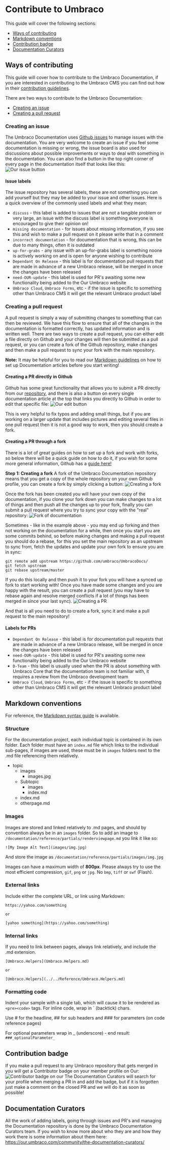 # Contribute to Umbraco

This guide will cover the following sections:
 - [Ways of contributing](#ways-of-contributing)
 - [Markdown conventions](#markdown-conventions)
 - [Contribution badge](#contribution-badge)
 - [Documentation Curators](#documentation-curators)

 ## Ways of contributing
This guide will cover how to contribute to the Umbraco Documentation, if you are interested in contributing to the Umbraco CMS you can find out how in their [contribution guidelines](https://github.com/umbraco/Umbraco-CMS/blob/dev-v7/.github/CONTRIBUTING.md).

There are two ways to contribute to the Umbraco Documentation:
- [Creating an issue](#creating-an-issue)
- [Creating a pull request](#creating-a-pull-request)

### Creating an issue
The Umbraco Documentation uses [Github issues]((https://github.com/umbraco/UmbracoDocs/issues)) to manage issues with the documentation.
You are very welcome to create an issue if you feel some documentation is missing or wrong, the issue board is also used for discussions about possible improvements or ways to deal with something in the documentation. You can also find a button in the top right corner of every page in the documentation itself that looks like this:
![Our issue button](images/report-issue.png)

#### Issue labels
The issue repository has several labels, these are not something you can add yourself but they may be added to your issue and other issues. Here is a quick overview of the commonly used labels and what they mean:

- `discuss` - this label is added to issues that are not a tangible problem or very large, an issue with the discuss label is something everyone is encouraged to give their opinion on!
- `missing documentation` - for issues about missing information, if you see this and wish to make a pull request on it please write that in a comment
- `incorrect documentation` - for documentation that is wrong, this can be due to many things, often it is outdated
- `up-for-grabs` - any issue with an up-for-grabs label is something noone is actively working on and is open for anyone wishing to contribute
- `Dependant On Release` - this label is for documentation pull requests that are made in advance of a new Umbraco release, will be merged in once the changes have been released
- `need-OUR-update` - this label is used for PR's awaiting some new functionality being added to the Our Umbraco website
- `Umbraco Cloud`, `Umbraco Forms`, etc - if the issue is specific to something other than Umbraco CMS it will get the relevant Umbraco product label

### Creating a pull request
A pull request is simply a way of submitting changes to something that can then be reviewed. We have this flow to ensure that all of the changes in the documentation is formatted correctly, has updated information and is written well. There are two ways to create a pull request, you can either edit a file directly on Github and your changes will then be submitted as a pull request, or you can create a fork of the Github repository, make changes and then make a pull request to sync your fork with the main repository.

**Note:** It may be helpful for you to read our [Markdown guidelines](#markdown-conventions) on how to set up Documentation articles before you start writing!

#### Creating a PR directly in Github
Github has some great functionality that allows you to submit a PR directly from our [repository](https://github.com/umbraco/UmbracoDocs/), and there is also a button on every single documentation article at the top that links you directly to Github in order to edit that specific file:
![Our edit button](images/edit-this-page.png)

This is very helpful to fix typos and adding small things, but if you are working on a larger update that includes pictures and editing several files in one pull request then it is not a good way to work, then you should create a fork.

#### Creating a PR through a fork
There is a lot of great guides on how to set up a fork and work with forks, so below there will be a quick guide on how to do it, if you wish for some more general information, Github has a [guide here!](https://help.github.com/articles/fork-a-repo/)

**Step 1: Creating a fork**
A fork of the Umbraco Documentation repository means that you get a copy of the whole repository on your own Github profile, you can create a fork by simply clicking a button:
![Creating a fork](images/fork-repository.png)

Once the fork has been created you will have your own copy of the documentation, if you clone your fork down you can make changes to a lot of things and then push all the changes up to your fork, finally you can submit a pull request where you try to sync your copy with the "real" repository:
![Fork of documentation](images/example-of-fork.png)

Sometimes - like in the example above - you may end up forking and then not working on the documentation for a while, then once you start you are some commits behind, so before making changes and making a pull request you should do a rebase, for this you set the main repository as an upstream to sync from, fetch the updates and update your own fork to ensure you are in sync:

```
git remote add upstream https://github.com/umbraco/UmbracoDocs/
git fetch upstream
git rebase upstream/master
```
If you do this locally and then push it to your fork you will have a synced up fork to start working with! Once you have made some changes and you are happy with the result, you can create a pull request (you may have to rebase again and resolve merged conflicts if a lot of things has been merged in since your last sync).
![Creating a PR](images/pull-request.png)

And that is all you need to do to create a fork, sync it and make a pull request to the main repository! 


#### Labels for PRs
- `Dependant On Release` - this label is for documentation pull requests that are made in advance of a new Umbraco release, will be merged in once the changes have been released
- `need-OUR-update` - this label is used for PR's awaiting some new functionality being added to the Our Umbraco website
- `D-Team` - this label is usually used when the PR is about something with Umbraco Core that the documentation team is not familiar with, it requires a review from the Umbraco development team
- `Umbraco Cloud`, `Umbraco Forms`, etc - if the issue is specific to something other than Umbraco CMS it will get the relevant Umbraco product label

## Markdown conventions
For reference, the [Markdown syntax guide](https://daringfireball.net/projects/markdown/syntax) is available.

### Structure
For the documentation project, each individual topic is contained in its own folder.
Each folder must have an `index.md` file which links to the individual sub-pages, if images are used, these must be in `images` folders next to the .md file referencing them relatively.

* topic
	* images
		* images.jpg
	* Subtopic
		* images
		* index.md
	* index.md
	* otherpage.md

### Images
Images are stored and linked relatively to .md pages, and should by convention always be in an `images` folder. So to add an image to `/documentation/reference/partials/renderviewpage.md` you link it like so:

	![My Image Alt Text](images/img.jpg)

And store the image as `/documentation/reference/partials/images/img.jpg`

Images can have a maximum width of **800px**. Please always try to use the most efficient compression, `gif`, `png` or `jpg`. No `bmp`, `tiff` or `swf` (Flash).

### External links
Include either the complete URL, or link using Markdown:

	https://yahoo.com/something

	or

	[yahoo something](https://yahoo.com/something)


### Internal links
If you need to link between pages, always link relatively, and include the .md extension.

	[Umbraco.Helpers](Umbraco.Helpers.md)

	or

	[Umbraco.Helpers](../../Reference/Umbraco.Helpers.md)

### Formatting code
Indent your sample with a single tab, which will cause it to be rendered as `<pre><code>` tags.
For inline code, wrap in ` (backtick) chars.

Use # for the headline, ## for sub headers and ### for parameters (on code reference pages)

For optional parameters wrap in _ (underscore) - end result: `###_optionalParameter_`

 ## Contribution badge
If you make a pull request to any Umbraco repository that gets merged in you will get a Contributor badge on your member profile on Our:
![Contributor badge on our](images/c-trib-badge.png)
The Documentation Curators will search for your profile when merging a PR in and add the badge, but if it is forgotten just make a comment on the closed PR and we will do it as soon as possible!

 ## Documentation Curators
 All the work of adding labels, going through issues and PR's and managing the Documentation repository is done by the Umbraco Documentation Curators team. If you wish to know more about who they are and how they work there is some information about them here: https://our.umbraco.com/community/the-documentation-curators/
